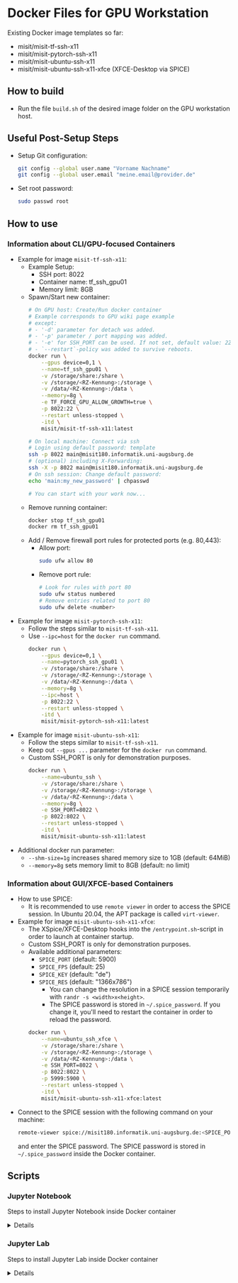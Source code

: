 # Docker Files for GPU Workstation
Existing Docker image templates so far:
 - misit/misit-tf-ssh-x11
 - misit/misit-pytorch-ssh-x11
 - misit/misit-ubuntu-ssh-x11
 - misit/misit-ubuntu-ssh-x11-xfce (XFCE-Desktop via SPICE)

## How to build
 - Run the file `build.sh` of the desired image folder on the GPU workstation host.

## Useful Post-Setup Steps
 - Setup Git configuration:
   ```bash
   git config --global user.name "Vorname Nachname"
   git config --global user.email "meine.email@provider.de"
   ```
 - Set root password:
   ```bash
   sudo passwd root
   ```
## How to use
### Information about CLI/GPU-focused Containers
 - Example for image `misit-tf-ssh-x11`:
   - Example Setup:
     - SSH port: 8022
     - Container name: tf_ssh_gpu01
     - Memory limit: 8GB
   - Spawn/Start new container:
     ```bash
     # On GPU host: Create/Run docker container
     # Example corresponds to GPU wiki page example
     # except:
     # - '-d' parameter for detach was added.
     # - '-p' parameter / port mapping was added.
     # - '-e' for SSH_PORT can be used. If not set, default value: 22
     # - `--restart`-policy was added to survive reboots.
     docker run \
         --gpus device=0,1 \
         --name=tf_ssh_gpu01 \
         -v /storage/share:/share \
         -v /storage/<RZ-Kennung>:/storage \
         -v /data/<RZ-Kennung>:/data \
         --memory=8g \
         -e TF_FORCE_GPU_ALLOW_GROWTH=true \
         -p 8022:22 \
         --restart unless-stopped \
         -itd \
         misit/misit-tf-ssh-x11:latest

     # On local machine: Connect via ssh
     # Login using default password: template
     ssh -p 8022 main@misit180.informatik.uni-augsburg.de
     # (optional) including X-Forwarding:
     ssh -X -p 8022 main@misit180.informatik.uni-augsburg.de
     # On ssh session: Change default password:
     echo 'main:my_new_password' | chpasswd

     # You can start with your work now...
     ```
   - Remove running container:
     ```bash
     docker stop tf_ssh_gpu01
     docker rm tf_ssh_gpu01
     ```
   - Add / Remove firewall port rules for protected ports (e.g. 80,443):
     - Allow port:
       ```bash
       sudo ufw allow 80
       ```
     - Remove port rule:
       ```bash
       # Look for rules with port 80
       sudo ufw status numbered
       # Remove entries related to port 80
       sudo ufw delete <number>
       ```
 - Example for image `misit-pytorch-ssh-x11`:
   * Follow the steps similar to `misit-tf-ssh-x11`.
   * Use `--ipc=host` for the `docker run` command.
     ```bash
     docker run \
         --gpus device=0,1 \
         --name=pytorch_ssh_gpu01 \
         -v /storage/share:/share \
         -v /storage/<RZ-Kennung>:/storage \
         -v /data/<RZ-Kennung>:/data \
         --memory=8g \
         --ipc=host \
         -p 8022:22 \
         --restart unless-stopped \
         -itd \
         misit/misit-pytorch-ssh-x11:latest
     ```
 - Example for image `misit-ubuntu-ssh-x11`:
   * Follow the steps similar to `misit-tf-ssh-x11`.
   * Keep out `--gpus ...` parameter for the `docker run` command.
   * Custom SSH_PORT is only for demonstration purposes.
     ```bash
     docker run \
         --name=ubuntu_ssh \
         -v /storage/share:/share \
         -v /storage/<RZ-Kennung>:/storage \
         -v /data/<RZ-Kennung>:/data \
         --memory=8g \
         -e SSH_PORT=8022 \
         -p 8022:8022 \
         --restart unless-stopped \
         -itd \
         misit/misit-ubuntu-ssh-x11:latest
     ```
 - Additional docker run parameter:
   * `--shm-size=1g` increases shared memory size to 1GB (default: 64MiB)
   * `--memory=8g` sets memory limit to 8GB (default: no limit)

### Information about GUI/XFCE-based Containers
 - How to use SPICE:
   - It is recommended to use `remote viewer` in order to access the SPICE session.
     In Ubuntu 20.04, the APT package is called `virt-viewer`.
 - Example for image `misit-ubuntu-ssh-x11-xfce`:
   * The XSpice/XFCE-Desktop hooks into the `/entrypoint.sh`-script in order to launch at container startup.
   * Custom SSH_PORT is only for demonstration purposes.
   * Available additional parameters:
     * `SPICE_PORT` (default: 5900)
     * `SPICE_FPS` (default: 25)
     * `SPICE_KEY` (default: "de")
     * `SPICE_RES` (default: "1366x786")
       * You can change the resolution in a SPICE session temporarily with `randr -s <width>x<height>`.
       * The SPICE password is stored in `~/.spice_password`. If you change it, you'll need to restart the container in order to reload the password.
     ```bash
     docker run \
         --name=ubuntu_ssh_xfce \
         -v /storage/share:/share \
         -v /storage/<RZ-Kennung>:/storage \
         -v /data/<RZ-Kennung>:/data \
         -e SSH_PORT=8022 \
         -p 8022:8022 \
         -p 5999:5900 \
         --restart unless-stopped \
         -itd \
         misit/misit-ubuntu-ssh-x11-xfce:latest
     ```
 - Connect to the SPICE session with the following command on your machine:
   ```bash
   remote-viewer spice://misit180.informatik.uni-augsburg.de:<SPICE_PORT>
   ```
   and enter the SPICE password. The SPICE password is stored in `~/.spice_password` inside the Docker container.

## Scripts

### Jupyter Notebook
Steps to install Jupyter Notebook inside Docker container
<details>

```bash
# Create new Docker container with additional port (e.g. 9876) to 8888
docker run .... -p 9876:8888 ....

# Move setup script into Docker container (captial P for port)
scp -P <SSH_PORT> ./scripts/setup_jupyter_notebook.sh main@misit180.informatik.uni-augsburg.de:~/

# Login
ssh -p <SSH_PORT> main@misit180.informatik.uni-augsburg.de

# Set new SSH password
echo 'main:my_new_password' | chpasswd

# Run setup script & enter password for Jupyter Notebook
sudo ./setup_jupyter_notebook.sh
# ......
# New password:
# Confirm password:
# ......

# Go to $HOME directory and run Jupyter Notebook
sudo -u main sh -c "cd ~/ && nohup jupyter notebook >~/.jupyter-notebook.logs.txt 2>&1 &"

# Jupyter Notebook is now available at (using self-signed HTTPS):
# https://misit180.informatik.uni-augsburg.de:9876/

# [OPTIONAL] Add Jupyter Notebook to launch at container startup
sudo sh -c 'cat >> /entrypoint.sh <<EOF

# Jupyter Notebook launch
sudo -u main sh -c "cd ~/ && nohup jupyter notebook >~/.jupyter-notebook.logs.txt 2>&1 &"
EOF'
```
</details>

### Jupyter Lab
Steps to install Jupyter Lab inside Docker container
<details>

```bash
# Create new Docker container with additional port (e.g. 9876) to 8888
docker run .... -p 9876:8888 ....

# Move setup script into Docker container (captial P for port)
scp -P <SSH_PORT> ./scripts/setup_jupyter_lab.sh main@misit180.informatik.uni-augsburg.de:~/

# Login
ssh -p <SSH_PORT> main@misit180.informatik.uni-augsburg.de

# Set new SSH password
echo 'main:my_new_password' | chpasswd

# Run setup script & enter password for Jupyter Lab
sudo ./setup_jupyter_lab.sh
# ......
# New password:
# Confirm password:
# ......

# Go to $HOME directory and run Jupyter Lab
sudo -u main sh -c "cd ~/ && nohup jupyter lab >~/.jupyter-lab.logs.txt 2>&1 &"

# Jupyter Lab is now available at (using self-signed HTTPS):
# https://misit180.informatik.uni-augsburg.de:9876/

# [OPTIONAL] Add Jupyter Lab to launch at container startup
sudo -u root sh -c 'cat >> /entrypoint.sh <<EOF

# Jupyter Lab launch
sudo -u main sh -c "cd ~/ && nohup jupyter lab >~/.jupyter-lab.logs.txt 2>&1 &"
EOF'
```
</details>
